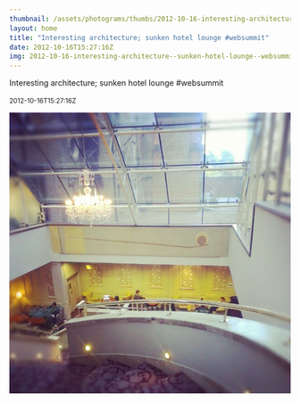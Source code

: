 ```yaml
---
thumbnail: /assets/photograms/thumbs/2012-10-16-interesting-architecture--sunken-hotel-lounge--websummit.jpg
layout: home
title: "Interesting architecture; sunken hotel lounge #websummit"
date: 2012-10-16T15:27:16Z
img: 2012-10-16-interesting-architecture--sunken-hotel-lounge--websummit.jpg
---
```


Interesting architecture; sunken hotel lounge #websummit

<small>2012-10-16T15:27:16Z</small>

![Interesting architecture; sunken hotel lounge #websummit](2012-10-16-interesting-architecture--sunken-hotel-lounge--websummit.jpg)
